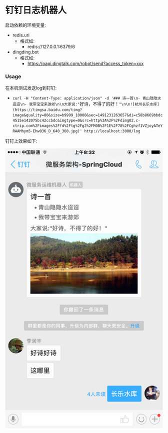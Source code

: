 # 钉钉日志机器人

启动依赖的环境变量:
- redis.uri
    - 格式如:
        - redis://127.0.0.1:6379/6
- dingding.bot
    - 格式如:
        - https://oapi.dingtalk.com/robot/send?access_token=xxx

### Usage

在本机测试发送log到钉钉:
- `curl -H "Content-Type: application/json" -d '### 诗一首\n- 青山隐隐水迢迢\n- 我带宝宝来游郊\n\n大家说:"`好诗，不得了的好！`"\n\n![杭州长乐水库](https://timgsa.baidu.com/timg?image&quality=80&size=b9999_10000&sec=1491231263657&di=c58b8669bbdc4515e142075bc42ccbdc&imgtype=0&src=http%3A%2F%2Fdimg02.c-ctrip.com%2Fimages%2Ffd%2Ftg%2Fg2%2FM0B%2F1E%2F78%2FCghzf1VZjoyATeYRAAMhym5-Ehw036_D_640_360.jpg)' http://localhost:3000/log`

钉钉上效果如下:

![顶顶机器人截图测试](https://github.com/charlescui/dingding-logger/blob/master/screenshot/IMG_0080.PNG?raw=true)